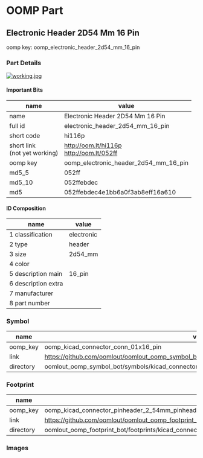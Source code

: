 # OOMP Part  
## Electronic Header 2D54 Mm 16 Pin  
  
oomp key: oomp_electronic_header_2d54_mm_16_pin  
  
### Part Details  
  
[![working.jpg](working_600.jpg)](working.jpg)  
  
#### Important Bits  
| name | value | 
| --- | --- | 
| name | Electronic Header 2D54 Mm 16 Pin | 
| full id | electronic_header_2d54_mm_16_pin | 
| short code | hi116p | 
| short link<br>(not yet working) | http://oom.lt/hi116p<br>http://oom.lt/052ff | 
| oomp key | oomp_electronic_header_2d54_mm_16_pin | 
| md5_5 | 052ff | 
| md5_10 | 052ffebdec | 
| md5 | 052ffebdec4e1bb6a0f3ab8eff16a610 | 
#### ID Composition  
| name | value | 
| --- | --- | 
| 1 classification | electronic | 
| 2 type | header | 
| 3 size | 2d54_mm | 
| 4 color |  | 
| 5 description main | 16_pin | 
| 6 description extra |  | 
| 7 manufacturer |  | 
| 8 part number |  | 
### Symbol  
| name | value | 
| --- | --- | 
| oomp_key | oomp_kicad_connector_conn_01x16_pin | 
| link | https://github.com/oomlout/oomlout_oomp_symbol_bot/tree/main/symbols/kicad_connector_conn_01x16_pin | 
| directory | oomlout_oomp_symbol_bot/symbols/kicad_connector_conn_01x16_pin//working/working.kicad_sym | 
### Footprint  
| name | value | 
| --- | --- | 
| oomp_key | oomp_kicad_connector_pinheader_2_54mm_pinheader_1x16_p2_54mm_vertical | 
| link | https://github.com/oomlout/oomlout_oomp_footprint_bot/tree/main/foootprntss/kicad_connector_pinheader_2_54mm_pinheader_1x16_p2_54mm_vertical | 
| directory | oomlout_oomp_footprint_bot/footprints/kicad_connector_pinheader_2_54mm_pinheader_1x16_p2_54mm_vertical//working/working.kicad_mod | 
### Images  
